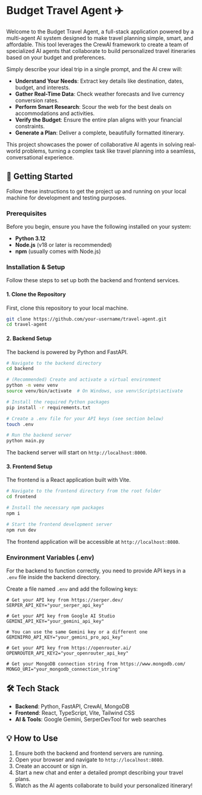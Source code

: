 # Budget Travel Agent ✈️

Welcome to the Budget Travel Agent, a full-stack application powered by a multi-agent AI system designed to make travel planning simple, smart, and affordable. This tool leverages the CrewAI framework to create a team of specialized AI agents that collaborate to build personalized travel itineraries based on your budget and preferences.

Simply describe your ideal trip in a single prompt, and the AI crew will:

- **Understand Your Needs**: Extract key details like destination, dates, budget, and interests.
- **Gather Real-Time Data**: Check weather forecasts and live currency conversion rates.
- **Perform Smart Research**: Scour the web for the best deals on accommodations and activities.
- **Verify the Budget**: Ensure the entire plan aligns with your financial constraints.
- **Generate a Plan**: Deliver a complete, beautifully formatted itinerary.

This project showcases the power of collaborative AI agents in solving real-world problems, turning a complex task like travel planning into a seamless, conversational experience.

## 🚀 Getting Started

Follow these instructions to get the project up and running on your local machine for development and testing purposes.

### Prerequisites

Before you begin, ensure you have the following installed on your system:

- **Python 3.12** 
- **Node.js** (v18 or later is recommended)
- **npm** (usually comes with Node.js)

### Installation & Setup

Follow these steps to set up both the backend and frontend services.

#### 1. Clone the Repository

First, clone this repository to your local machine.

```bash
git clone https://github.com/your-username/travel-agent.git
cd travel-agent
```

#### 2. Backend Setup

The backend is powered by Python and FastAPI.

```bash
# Navigate to the backend directory
cd backend

# (Recommended) Create and activate a virtual environment
python -m venv venv
source venv/bin/activate  # On Windows, use venv\Scripts\activate

# Install the required Python packages
pip install -r requirements.txt

# Create a .env file for your API keys (see section below)
touch .env

# Run the backend server
python main.py
```

The backend server will start on `http://localhost:8000`.

#### 3. Frontend Setup

The frontend is a React application built with Vite.

```bash
# Navigate to the frontend directory from the root folder
cd frontend

# Install the necessary npm packages
npm i

# Start the frontend development server
npm run dev
```

The frontend application will be accessible at `http://localhost:8080`.

### Environment Variables (.env)

For the backend to function correctly, you need to provide API keys in a `.env` file inside the backend directory.

Create a file named `.env` and add the following keys:

```env
# Get your API key from https://serper.dev/
SERPER_API_KEY="your_serper_api_key"

# Get your API key from Google AI Studio
GEMINI_API_KEY="your_gemini_api_key"

# You can use the same Gemini key or a different one
GEMINIPRO_API_KEY="your_gemini_pro_api_key"

# Get your API key from https://openrouter.ai/
OPENROUTER_API_KEY2="your_openrouter_api_key"

# Get your MongoDB connection string from https://www.mongodb.com/
MONGO_URI="your_mongodb_connection_string"
```

## 🛠️ Tech Stack

- **Backend**: Python, FastAPI, CrewAI, MongoDB
- **Frontend**: React, TypeScript, Vite, Tailwind CSS
- **AI & Tools**: Google Gemini, SerperDevTool for web searches

## 💡 How to Use

1. Ensure both the backend and frontend servers are running.
2. Open your browser and navigate to `http://localhost:8080`.
3. Create an account or sign in.
4. Start a new chat and enter a detailed prompt describing your travel plans.
5. Watch as the AI agents collaborate to build your personalized itinerary!